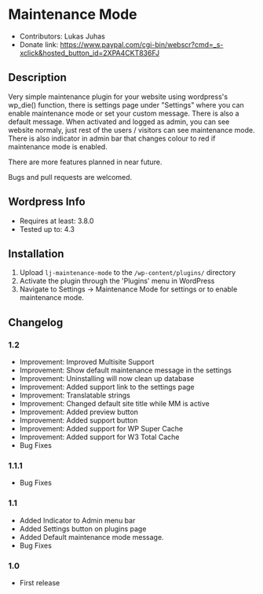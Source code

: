 Maintenance Mode
================

* Contributors: Lukas Juhas
* Donate link: https://www.paypal.com/cgi-bin/webscr?cmd=_s-xclick&hosted_button_id=2XPA4CKT836FJ


## Description

Very simple maintenance plugin for your website using wordpress's wp_die() function, there is settings page under "Settings" where you can enable maintenance mode or set your custom message. There is also a default message. When activated and logged as admin, you can see website normaly, just rest of the users / visitors can see maintenance mode. There is also indicator in admin bar that changes colour to red if maintenance mode is enabled.

There are more features planned in near future.

Bugs and pull requests are welcomed.

## Wordpress Info

* Requires at least: 3.8.0
* Tested up to: 4.3

## Installation

1. Upload `lj-maintenance-mode` to the `/wp-content/plugins/` directory
1. Activate the plugin through the 'Plugins' menu in WordPress
1. Navigate to Settings -> Maintenance Mode for settings or to enable maintenance mode.

## Changelog

### 1.2
* Improvement: Improved Multisite Support
* Improvement: Show default maintenance message in the settings
* Improvement: Uninstalling will now clean up database
* Improvement: Added support link to the settings page
* Improvement: Translatable strings
* Improvement: Changed default site title while MM is active
* Improvement: Added preview button
* Improvement: Added support button
* Improvement: Added support for WP Super Cache
* Improvement: Added support for W3 Total Cache
* Bug Fixes

### 1.1.1
* Bug Fixes

### 1.1
* Added Indicator to Admin menu bar
* Added Settings button on plugins page
* Added Default maintenance mode message.
* Bug Fixes

### 1.0
* First release

